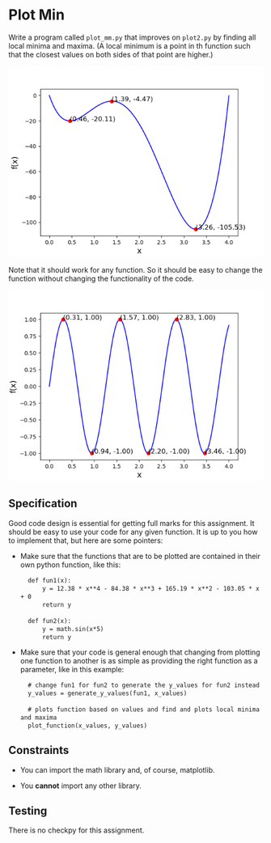 # Plot Min

Write a program called `plot_mm.py` that improves on `plot2.py` by finding all local minima and maxima. (A local minimum is a point in th function such that the closest values on both sides of that point are higher.)

![](plot_mm1.png)

Note that it should work for any function. So it should be easy to change the function without changing the functionality of the code.

![](plot_mm2.png)

## Specification

Good code design is essential for getting full marks for this assignment. It should be easy to use your code for any given function. It is up to you how to implement that, but here are some pointers:

* Make sure that the functions that are to be plotted are contained in their own python function, like this:

		def fun1(x):
		    y = 12.38 * x**4 - 84.38 * x**3 + 165.19 * x**2 - 103.05 * x + 0
		    return y

		def fun2(x):
		    y = math.sin(x*5)
		    return y

* Make sure that your code is general enough that changing from plotting one function to another is as simple as providing the right function as a parameter, like in this example:

		# change fun1 for fun2 to generate the y_values for fun2 instead
		y_values = generate_y_values(fun1, x_values)

		# plots function based on values and find and plots local minima and maxima
		plot_function(x_values, y_values)

## Constraints

* You can import the math library and, of course, matplotlib.

* You **cannot** import any other library.

## Testing

There is no checkpy for this assignment.
